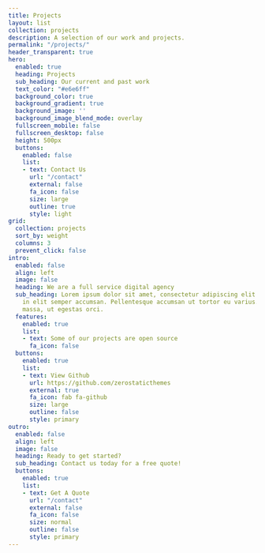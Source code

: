 ```yaml
---
title: Projects
layout: list
collection: projects
description: A selection of our work and projects.
permalink: "/projects/"
header_transparent: true
hero:
  enabled: true
  heading: Projects
  sub_heading: Our current and past work
  text_color: "#e6e6ff"
  background_color: true
  background_gradient: true
  background_image: ''
  background_image_blend_mode: overlay
  fullscreen_mobile: false
  fullscreen_desktop: false
  height: 500px
  buttons:
    enabled: false
    list:
    - text: Contact Us
      url: "/contact"
      external: false
      fa_icon: false
      size: large
      outline: true
      style: light
grid:
  collection: projects
  sort_by: weight
  columns: 3
  prevent_click: false
intro:
  enabled: false
  align: left
  image: false
  heading: We are a full service digital agency
  sub_heading: Lorem ipsum dolor sit amet, consectetur adipiscing elit. Ut eget sapien
    in elit semper accumsan. Pellentesque accumsan ut tortor eu varius. Sed id tincidunt
    massa, ut egestas orci.
  features:
    enabled: true
    list:
    - text: Some of our projects are open source
      fa_icon: false
  buttons:
    enabled: true
    list:
    - text: View Github
      url: https://github.com/zerostaticthemes
      external: true
      fa_icon: fab fa-github
      size: large
      outline: false
      style: primary
outro:
  enabled: false
  align: left
  image: false
  heading: Ready to get started?
  sub_heading: Contact us today for a free quote!
  buttons:
    enabled: true
    list:
    - text: Get A Quote
      url: "/contact"
      external: false
      fa_icon: false
      size: normal
      outline: false
      style: primary
---
```


